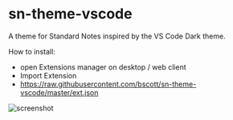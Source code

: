 # sn-theme-vscode

A theme for Standard Notes inspired by the VS Code Dark theme.

How to install:
- open Extensions manager on desktop / web client
- Import Extension
- https://raw.githubusercontent.com/bscott/sn-theme-vscode/master/ext.json

![screenshot](https://github.com/bscott/sn-theme-vscode/raw/master/screenshot.png)

